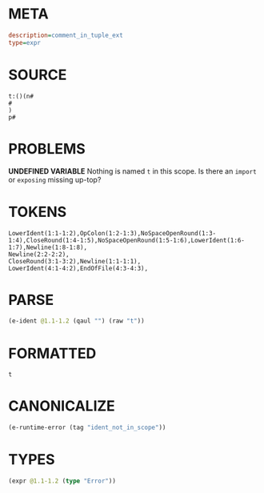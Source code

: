 # META
~~~ini
description=comment_in_tuple_ext
type=expr
~~~
# SOURCE
~~~roc
t:()(n#
#
)
p#
~~~
# PROBLEMS
**UNDEFINED VARIABLE**
Nothing is named `t` in this scope.
Is there an `import` or `exposing` missing up-top?

# TOKENS
~~~zig
LowerIdent(1:1-1:2),OpColon(1:2-1:3),NoSpaceOpenRound(1:3-1:4),CloseRound(1:4-1:5),NoSpaceOpenRound(1:5-1:6),LowerIdent(1:6-1:7),Newline(1:8-1:8),
Newline(2:2-2:2),
CloseRound(3:1-3:2),Newline(1:1-1:1),
LowerIdent(4:1-4:2),EndOfFile(4:3-4:3),
~~~
# PARSE
~~~clojure
(e-ident @1.1-1.2 (qaul "") (raw "t"))
~~~
# FORMATTED
~~~roc
t
~~~
# CANONICALIZE
~~~clojure
(e-runtime-error (tag "ident_not_in_scope"))
~~~
# TYPES
~~~clojure
(expr @1.1-1.2 (type "Error"))
~~~
